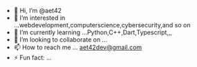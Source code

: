 - 👋 Hi, I’m @aet42
- 👀 I’m interested in ...webdevelopment,computerscience,cybersecurity,and so on
- 🌱 I’m currently learning ...Python,C++,Dart,Typescript,,,
- 💞️ I’m looking to collaborate on ...
- 📫 How to reach me ... aet42dev@gmail.com
- ⚡ Fun fact: ...

<!---
aet42/aet42 is a ✨ special ✨ repository because its `README.md` (this file) appears on your GitHub profile.
You can click the Preview link to take a look at your changes.
--->
